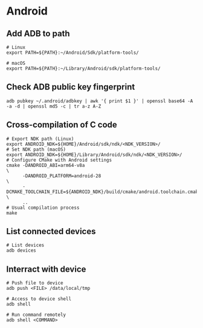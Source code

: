 # Android

## Add ADB to path

```shell
# Linux
export PATH=${PATH}:~/Android/Sdk/platform-tools/

# macOS
export PATH=${PATH}:~/Library/Android/sdk/platform-tools/
```

## Check ADB public key fingerprint

```shell
adb pubkey ~/.android/adbkey | awk '{ print $1 }' | openssl base64 -A -a -d | openssl md5 -c | tr a-z A-Z
```

## Cross-compilation of C code

```shell
# Export NDK path (Linux)
export ANDROID_NDK=${HOME}/Android/sdk/ndk/<NDK_VERSION>/
# Set NDK path (macOS)
export ANDROID_NDK=${HOME}/Library/Android/sdk/ndk/<NDK_VERSION>/
# Configure CMake with Android settings
cmake -DANDROID_ABI=arm64-v8a                                                   \
      -DANDROID_PLATFORM=android-28                                             \
      -DCMAKE_TOOLCHAIN_FILE=${ANDROID_NDK}/build/cmake/android.toolchain.cmake \
      ..
# Usual compilation process
make
```

## List connected devices

```shell
# List devices
adb devices
```

## Interract with device

```shell
# Push file to device
adb push <FILE> /data/local/tmp

# Access to device shell
adb shell

# Run command remotely
adb shell <COMMAND>
```
